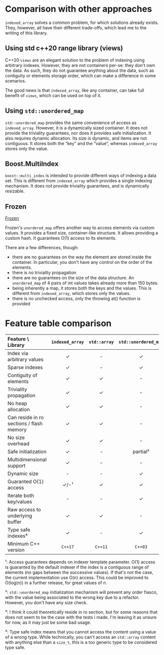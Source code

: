 <!--
Copyright 2022 Julien Blanc
Distributed under the Boost Software License, Version 1.0.
https://www.boost.org/LICENSE_1_0.txt
-->

# Comparison with other approaches

`indexed_array` solves a common problem, for which solutions already exists. They,
however, all have their different trade-offs, which lead me to the writing of this
library.

## Using std c++20 range library (views)

C++20 `views` are an elegant solution to the problem of indexing using arbitrary indexes.
However, they are not containers per-se: they don't own the data. As such, they do
not guarantee anything about the data, such as contiguity or elements storage order,
which can make a difference in some scenarios.

The good news is that `indexed_array`, like any container, can take full benefit of `views`,
which can be used on top of it.

## Using `std::unordered_map`

`std::unordered_map` provides the same convenience of access as `indexed_array`. However, it
is a dynamically sized container. It does not provide the triviality guarantees, nor does it
provides safe initialization. It also requires dynamic allocation. Its size is dynamic, and
items are not contiguous. It stores both the “key” and the “value”, whereas `indexed_array`
stores only the value.

## Boost.MultiIndex

`boost::multi_index` is intended to provide different ways of indexing a data set. This is
different from `indexed_array` which provides a single indexing mechanism. It does not
provide triviality guarantees, and is dynamically resizable.

## Frozen

[Frozen](https://github.com/serge-sans-paille/frozen)

Frozen's `unordered_map` offers another way to access elements via custom values. It provides
a fixed size, container-like structure. It allows providing a custom hash. It guarantees O(1)
access to its elements.

There are a few differences, though:

* there are no guarantees on the way the element are stored inside the container. In particular,
you don't have any control on the order of the elements.
* there is no triviality propagation
* there are no guarantees on the size of the data structure. An `unordered_map` of 4 pairs of int values
takes already more than 150 bytes.
* being inherently a map, it stores both the keys and the values. This is different from `indexed_array`,
which stores only the values.
* there is no unchecked access, only the throwing at() function is provided

# Feature table comparison

| Feature \ Library | `indexed_array` | `std::array` | `std::unordered_map` | Boost.MultiIndex | Frozen  |
|:------------------|:---------------:|:------------:|:--------------------:|:----------------:|:-------:|
| Index via arbitrary values |    ✓  |  -            |    ✓                 |    ✓             |   ✓     |
| Sparse indexes             |    ✓  |          -    |    ✓                 |    ✓             |   ✓     |
| Contiguity of elements     |    ✓  |  ✓            |    -                 |    -             |   -     |
| Triviality propagation     |    ✓  |  ✓            |    -                 |    -             |   -     |
| No heap allocation         |    ✓  |  ✓            |    -                 |    -             |   ✓     |
| Can reside in ro sections / flash memory |  ✓  | ✓ |    -                 |    -             |   ?³    |
| No size overhead  |      ✓         |   ✓           |    -                 |    -             |   -     |
| Safe initialization |    ✓         |     -         |      partial²        |     -            |   ✓     |
| Multidimensional support | ✓       |     -         |        -             |     ✓            |   -     |
| Dynamic size     |    -            |     -         |        ✓             |     ✓            |   -     |
| Guaranted O(1) access     | ✓/-¹   |     ✓         |        ✓             |     ✓            |   ✓     |
| Iterate both key/values   |  -     |     -         |        ✓             |     ✓            |   ✓     |
| Raw access to underlying buffer | ✓ |    ✓         |        -             |     -            |   -     |
| Type safe indexes⁴  |    ✓         |     -         |        ✓             |     ✓            |   ✓     |
| Minimum C++ version |  `C++17`     |  `C++11`      |    `C++03`           |  `C++03`         | `C++14` |

¹: Access guarantees depends on indexer template parameter. O(1) access is guaranted by the default indexer
if the index is a contiguous range of elements (no gaps between the successive values). If that's not the
case, the current implementation use O(n) access. This could be improved to O(log(n)) in a further release,
for great values of n.

²: `std::unordered_map` initialization mechanism will prevent any order fiasco, with the value 
being associated to the wrong key due to a refactor. However, you don't have any size check.

³: I think it could theoretically reside in ro section, but for some reasons that does not seem
to be the case with the tests i made. I'm leaving it as unsure for now, as it may just be some bad usage.

⁴: Type safe index means that you cannot access the content using a value of a wrong type. While technically,
you can't access an `std::array` content with anything else than a `size_t`, this is a too generic type to be
considered type safe.
